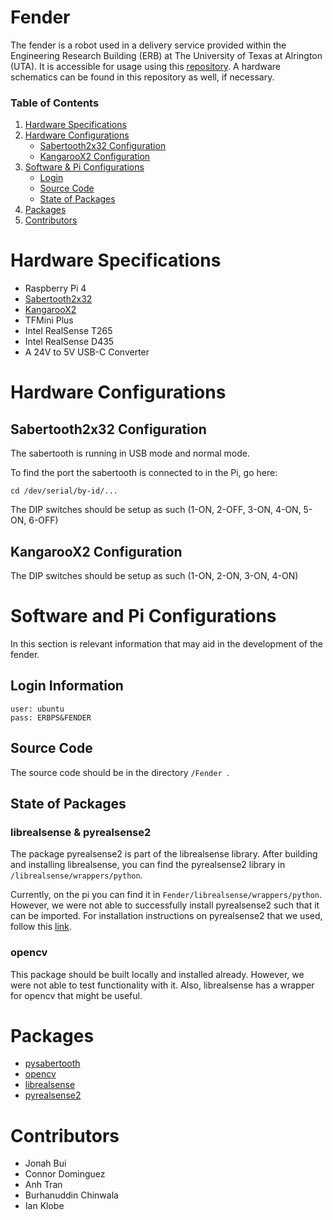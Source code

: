 # Fender
The fender is a robot used in a delivery service provided within the Engineering Research Building (ERB) at The University of Texas at Alrington (UTA). It is accessible for usage using this [repository](https://github.com/Jonahbui/fender-web-a). A hardware schematics can be found in this repository as well, if necessary.


### Table of Contents
1. [Hardware Specifications](#hardware-specifications)
2. [Hardware Configurations](#hardware-configurations)
    - [Sabertooth2x32 Configuration](#sabertooth2x32-configuration)
    - [KangarooX2 Configuration](#kangaroox2-configuration)
3. [Software & Pi Configurations](#software-and-pi-configurations)
    - [Login](#login-information)
    - [Source Code](#source-code)
    - [State of Packages](#state-of-packages)
5. [Packages](#packages)
6. [Contributors](#contributors)

# Hardware Specifications
- Raspberry Pi 4
- [Sabertooth2x32](https://www.dimensionengineering.com/products/sabertooth2x32)
- [KangarooX2](https://www.dimensionengineering.com/products/kangaroo)
- TFMini Plus
- Intel RealSense T265
- Intel RealSense D435
- A 24V to 5V USB-C Converter




# Hardware Configurations
## Sabertooth2x32 Configuration
The sabertooth is running in USB mode and normal mode.

To find the port the sabertooth is connected to in the Pi, go here:
```
cd /dev/serial/by-id/...
```

The DIP switches should be setup as such (1-ON, 2-OFF, 3-ON, 4-ON, 5-ON, 6-OFF)


## KangarooX2 Configuration
The DIP switches should be setup as such (1-ON, 2-ON, 3-ON, 4-ON)




# Software and Pi Configurations
In this section is relevant information that may aid in the development of the fender.
## Login Information
```
user: ubuntu
pass: ERBPS&FENDER
```

## Source Code
The source code should be in the directory ```/Fender ```.


## State of Packages
### librealsense & pyrealsense2
The package pyrealsense2 is part of the librealsense library. After building and installing librealsense, you can find the pyrealsense2 library in ```/librealsense/wrappers/python```. 

Currently, on the pi you can find it in ```Fender/librealsense/wrappers/python```. However, we were not able to successfully install pyrealsense2 such that it can be imported. For installation instructions on pyrealsense2 that we used, follow this [link](https://github.com/IntelRealSense/librealsense/tree/master/wrappers/python).

### opencv
This package should be built locally and installed already. However, we were not able to test functionality with it. Also, librealsense has a wrapper for opencv that might be useful.




# Packages
- [pysabertooth](https://github.com/MomsFriendlyRobotCompany/pysabertooth)
- [opencv](https://docs.opencv.org/4.x/d9/df8/tutorial_root.html)
- [librealsense](https://github.com/IntelRealSense/librealsense)
- [pyrealsense2](https://pypi.org/project/pyrealsense2/)




# Contributors
- Jonah Bui
- Connor Dominguez
- Anh Tran
- Burhanuddin Chinwala
- Ian Klobe
